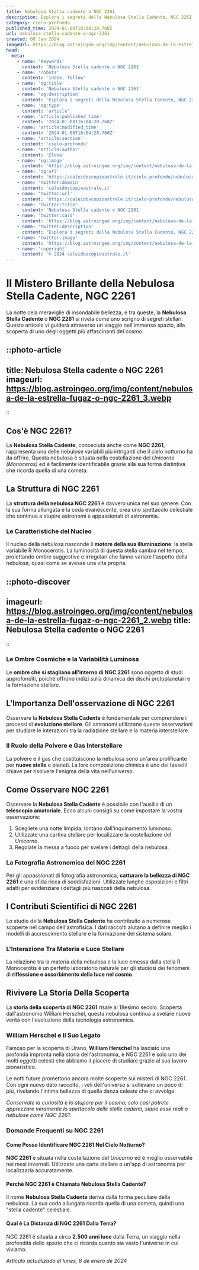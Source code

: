 ```yaml
---
title: Nebulosa Stella cadente o NGC 2261
description: Esplora i segreti della Nebulosa Stella Cadente, NGC 2261, in un viaggio stellare tra scienza e meraviglie cosmiche. Scopri di più!
category: cielo-profondo
published_time: 2024-01-08T16:04:20.760Z
url: nebulosa-stella-cadente-o-ngc-2261
created: 08 Jan 2024
imageUrl: https://blog.astroingeo.org/img/content/nebulosa-de-la-estrella-fugaz-o-ngc-2261_3.webp
head:
  meta:
    - name: 'keywords'
      content: 'Nebulosa Stella cadente o NGC 2261'
    - name: 'robots'
      content: 'index, follow'
    - name: 'og:title'
      content: 'Nebulosa Stella cadente o NGC 2261'
    - name: 'og:description'
      content: 'Esplora i segreti della Nebulosa Stella Cadente, NGC 2261, in un viaggio stellare tra scienza e meraviglie cosmiche. Scopri di più!'
    - name: 'og:type'
      content: 'article'
    - name: 'article:published_time'
      content: '2024-01-08T16:04:20.760Z'
    - name: 'article:modified_time'
      content: '2024-01-08T16:04:20.760Z'
    - name: 'article:section'
      content: 'cielo-profondo'
    - name: 'article:author'
      content: 'Elena'
    - name: 'og:image'
      content: 'https://blog.astroingeo.org/img/content/nebulosa-de-la-estrella-fugaz-o-ngc-2261_3.webp'
    - name: 'og:url'
      content: 'https://caleidoscopioastrale.it/cielo-profondo/nebulosa-stella-cadente-o-ngc-2261'
    - name: 'twitter:domain'
      content: 'caleidoscopioastrale.it'
    - name: 'twitter:url'
      content: 'https://caleidoscopioastrale.it/cielo-profondo/nebulosa-stella-cadente-o-ngc-2261'
    - name: 'twitter:title'
      content: 'Nebulosa Stella cadente o NGC 2261'
    - name: 'twitter:card'
      content: 'https://blog.astroingeo.org/img/content/nebulosa-de-la-estrella-fugaz-o-ngc-2261_3.webp'
    - name: 'twitter:description'
      content: 'Esplora i segreti della Nebulosa Stella Cadente, NGC 2261, in un viaggio stellare tra scienza e meraviglie cosmiche. Scopri di più!'
    - name: 'twitter:image'
      content: 'https://blog.astroingeo.org/img/content/nebulosa-de-la-estrella-fugaz-o-ngc-2261_3.webp'
    - name: 'copyright'
      content: '© 2024 caleidoscopioastrale.it'
---
```

# Il Mistero Brillante della Nebulosa Stella Cadente, NGC 2261

La notte cela meraviglie di insondabile bellezza, e tra queste, la **Nebulosa Stella Cadente** o **NGC 2261** si rivela come uno scrigno di segreti stellari. Questo articolo vi guiderà attraverso un viaggio nell'immenso spazio, alla scoperta di uno degli oggetti più affascinanti del cosmo.

::photo-article
---
title: Nebulosa Stella cadente o NGC 2261
imageurl: https://blog.astroingeo.org/img/content/nebulosa-de-la-estrella-fugaz-o-ngc-2261_3.webp
---
::

## Cos'è NGC 2261?
La **Nebulosa Stella Cadente**, conosciuta anche come **NGC 2261**, rappresenta una delle nebulose variabili più intriganti che il cielo notturno ha da offrire. Questa nebulosa è situata nella costellazione del *Unicorno (Monoceros)* ed è facilmente identificabile grazie alla sua forma distintiva che ricorda quella di una cometa.

## La Struttura di NGC 2261
La **struttura della nebulosa NGC 2261** è davvero unica nel suo genere. Con la sua forma allungata e la coda evanescente, crea uno spettacolo celestiale che continua a stupire astronomi e appassionati di astronomia.

### Le Caratteristiche del Nucleo
Il nucleo della nebulosa nasconde il **motore della sua illuminazione**: la stella variabile R Monocerotis. La luminosità di questa stella cambia nel tempo, proiettando ombre suggestive e irregolari che fanno variare l'aspetto della nebulosa, quasi come se avesse una vita propria.

::photo-discover
---
imageurl: https://blog.astroingeo.org/img/content/nebulosa-de-la-estrella-fugaz-o-ngc-2261_2.webp
title: Nebulosa Stella cadente o NGC 2261
---
::

### Le Ombre Cosmiche e la Variabilità Luminosa
Le **ombre che si stagliano all'interno di NGC 2261** sono oggetto di studi approfonditi, poiché offrono indizi sulla dinamica dei dischi protoplanetari e la formazione stellare.

## L'Importanza Dell'osservazione di NGC 2261
Osservare la **Nebulosa Stella Cadente** è fondamentale per comprendere i processi di **evoluzione stellare**. Gli astronomi utilizzano queste osservazioni per studiare le interazioni tra la radiazione stellare e la materia interstellare.

### Il Ruolo della Polvere e Gas Interstellare
La polvere e il gas che costituiscono la nebulosa sono un'area prolificante per **nuove stelle** e pianeti. La loro composizione chimica è uno dei tasselli chiave per risolvere l'enigma della vita nell'universo.

## Come Osservare NGC 2261
Osservare la **Nebulosa Stella Cadente** è possibile con l'ausilio di un **telescopio amatoriale**. Ecco alcuni consigli su come impostare la vostra osservazione:

1. Scegliete una notte limpida, lontano dall'inquinamento luminoso.
2. Utilizzate una cartina stellare per localizzare la costellazione del *Unicorno*.
3. Regolate la messa a fuoco per svelare i dettagli della nebulosa.

### La Fotografia Astronomica del NGC 2261
Per gli appassionati di fotografia astronomica, **catturare la bellezza di NGC 2261** è una sfida ricca di soddisfazioni. Utilizzate lunghe esposizioni e filtri adatti per evidenziare i dettagli più nascosti della nebulosa.

## I Contributi Scientifici di NGC 2261
Lo studio della **Nebulosa Stella Cadente** ha contribuito a numerose scoperte nel campo dell'astrofisica. I dati raccolti aiutano a definire meglio i modelli di accrescimento stellare e la formazione del sistema solare.

### L'Interazione Tra Materia e Luce Stellare
La relazione tra la materia della nebulosa e la luce emessa dalla stella R Monocerotis è un perfetto laboratorio naturale per gli studiosi dei fenomeni di **riflessione e assorbimento della luce nel cosmo**.

## Rivivere La Storia Della Scoperta
La **storia della scoperta di NGC 2261** risale al 18esimo secolo. Scoperta dall'astronomo William Herschel, questa nebulosa continua a svelare nuove verità con l'evoluzione della tecnologia astronomica.

### William Herschel e Il Suo Legato
Famoso per la scoperta di Urano, **William Herschel** ha lasciato una profonda impronta nella storia dell'astronomia, e NGC 2261 è solo uno dei molti oggetti celesti che abbiamo il piacere di studiare grazie al suo lavoro pioneristico.

Le notti future promettono ancora molte scoperte sui misteri di NGC 2261. Con ogni nuovo dato raccolto, i veli dell'universo si sollevano un poco di più, rivelando l'intima bellezza di quella danza celeste che ci avvolge.

*Conservate la curiosità e lo stupore per il cosmo; solo così potrete apprezzare veramente lo spettacolo delle stelle cadenti, siano esse reali o nebulose come NGC 2261.*

### Domande Frequenti su NGC 2261

#### Come Posso Identificare NGC 2261 Nel Cielo Notturno?
**NGC 2261** è situata nella costellazione del *Unicorno* ed è meglio osservabile nei mesi invernali. Utilizzate una carta stellare o un'app di astronomia per localizzarla accuratamente.

#### Perché NGC 2261 è Chiamata Nebulosa Stella Cadente?
Il nome **Nebulosa Stella Cadente** deriva dalla forma peculiare della nebulosa. La sua coda allungata ricorda quella di una cometa, quindi una "stella cadente" celestiale.

#### Qual è La Distanza di NGC 2261 Dalla Terra?
NGC 2261 è situata a circa **2.500 anni luce** dalla Terra, un viaggio nella profondità dello spazio che ci ricorda quanto sia vasto l'universo in cui viviamo.

_Artículo actualizado el lunes, 8 de enero de 2024_